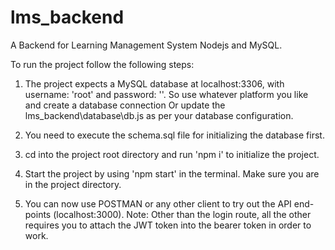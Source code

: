 # lms_backend
A  Backend for Learning Management System Nodejs and MySQL.

To run the project follow the following steps:

1. The project expects a MySQL database at localhost:3306, with username: 'root' and password: ''. So use whatever platform you like and create a database connection Or update the lms_backend\database\db.js as per your database configuration.

2. You need to execute the schema.sql file for initializing the database first.

3. cd into the project root directory and run 'npm i' to initialize the project.

4. Start the project by using 'npm start' in the terminal. Make sure you are in the project directory.

5. You can now use POSTMAN or any other client to try out the API end-points (localhost:3000). Note: Other than the login route, all the other requires you to attach the JWT token into the bearer token in order to work.
